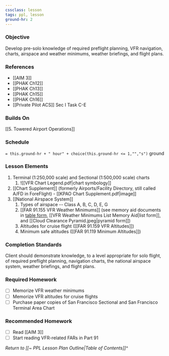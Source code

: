 ```yaml
---
cssclass: lesson
tags: ppl, lesson
ground-hr: 2
---
```

### Objective
Develop pre-solo knowledge of required preflight planning, VFR navigation, charts, airspace and weather minimums, weather briefings, and flight plans.

### References
- [[AIM 3]]
- [[PHAK Ch12]]
- [[PHAK Ch13]]
- [[PHAK Ch15]]
- [[PHAK Ch16]]
- [[Private Pilot ACS]] Sec I Task C-E

### Builds On
[[5. Towered Airport Operations]]

### Schedule
`= this.ground-hr + " hour" + choice(this.ground-hr <= 1,"","s")` ground

### Lesson Elements
1. Terminal (1:250,000 scale) and Sectional (1:500,000 scale) charts
	1. ![[VFR Chart Legend.pdf|chart symbology]]
4. [[Chart Supplement]] (formerly Airports/Facility Directory, still called A/FD in ForeFlight) - [[KPAO Chart Supplement.pdf|image]]
5. [[National Airspace System]]
	1. Types of airspace -- Class A, B, C, D, E, G
	2. [[FAR 91.155 VFR Weather Minimums]] (see memory aid documents in [table form](https://www.faasafety.gov/files/gslac/courses/content/25/185/vfr%20weather%20minimums.pdf), [[VFR Weather Minimums List Memory Aid|list form]], and [[Cloud Clearance Pyramid.jpeg|pyramid form]])
	3. Altitudes for cruise flight ([[FAR 91.159 VFR Altitudes]])
	4. Minimum safe altitudes ([[FAR 91.119 Minimum Altitudes]])

### Completion Standards
Client should demonstrate knowledge, to a level appropriate for solo flight, of required preflight planning, navigation charts, the national airspace system, weather briefings, and flight plans.

### Required Homework
 
- [ ] Memorize VFR weather minimums
- [ ] Memorize VFR altitudes for cruise flights
- [ ] Purchase paper copies of San Francisco Sectional and San Francisco Terminal Area Chart

### Recommended Homework
- [ ] Read [[AIM 3]]
- [ ] Start reading VFR-related FARs in Part 91

*Return to [[~ PPL Lesson Plan Outline|Table of Contents]]^*